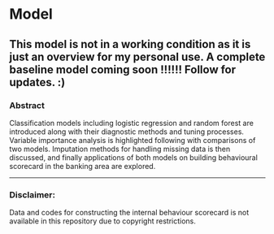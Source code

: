 # Model
This model is not in a working condition as it is just an overview for my personal use. 
A complete baseline model coming soon !!!!!!
Follow for updates. 
:)
-----------------------------------------------------------------
### Abstract
Classification models including logistic regression and random forest are introduced along with their diagnostic methods and tuning processes. Variable importance analysis is highlighted following with comparisons of two models. Imputation methods for handling missing data is then discussed, and finally applications of both models on building behavioural scorecard in the banking area are explored.

-----------------------------------------------------------------
### Disclaimer:
Data and codes for constructing the internal behaviour scorecard is not available in this repository due to copyright restrictions. 

